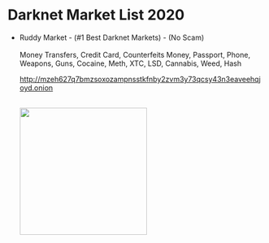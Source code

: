 # Darknet Market List 2020

<ul>
<li>Ruddy Market - (#1 Best Darknet Markets) - (No Scam)
  <br>
  <br>
  Money Transfers, Credit Card, Counterfeits Money, Passport, Phone, 
  <br>
  Weapons, Guns, Cocaine, Meth, XTC, LSD, Cannabis, Weed, Hash 
  <br>

  <a href="http://mzeh627q7bmzsoxozampnsstkfnby2zvm3y73qcsy43n3eaveehqjoyd.onion" rel="nofollow">http://mzeh627q7bmzsoxozampnsstkfnby2zvm3y73qcsy43n3eaveehqjoyd.onion</a></li>
  <br>
 <img src="https://i.hizliresim.com/OrPPDA.png" width="250" height="250">
</ul>
